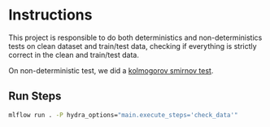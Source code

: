 # Instructions

This project is responsible to do both deterministics and non-deterministics tests on clean dataset and train/test data, checking if everything is strictly correct in the clean and train/test data.

On non-deterministic test, we did a [kolmogorov smirnov test](https://pt.wikipedia.org/wiki/Teste_Kolmogorov-Smirnov). 

## Run Steps

```bash
mlflow run . -P hydra_options="main.execute_steps='check_data'"
```
